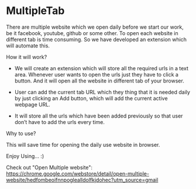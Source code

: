 # MultipleTab
There are multiple website which we open daily before we start our work, be it facebook, youtube, github or some other.  To open each website in different tab is time consuming. So we have developed an extension which will automate this.

How it will work?

* We will create an extension which will store all the required urls in a text area. Whenever user wants to open the urls just they have to click a button. And it will open all the website in different tab of your browser.

* User can add the current tab URL which they thing that it is needed daily by just clicking an Add button, which will add the current active webpage URL.

* It will store all the urls which have been added previously so that user don’t have to add the urls every time.

Why to use?

This will save time for opening the daily use website in browser.

Enjoy Using... :)

Check out "Open Multiple website": https://chrome.google.com/webstore/detail/open-multiple-website/hedfombeoifnnpoglealldolfkjdohec?utm_source=gmail
